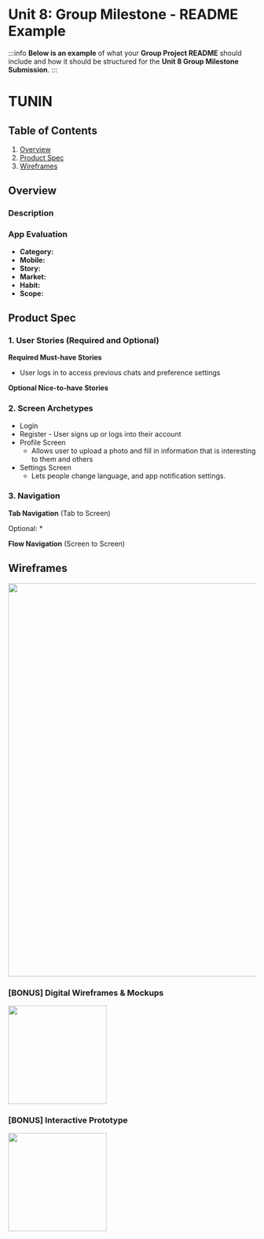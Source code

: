 Unit 8: Group Milestone - README Example
===

:::info
**Below is an example** of what your **Group Project README** should include and how it should be structured for the **Unit 8 Group Milestone Submission**.
:::

# TUNIN

## Table of Contents
1. [Overview](#Overview)
1. [Product Spec](#Product-Spec)
1. [Wireframes](#Wireframes)

## Overview
### Description


### App Evaluation
- **Category:** 
- **Mobile:** 
- **Story:** 
- **Market:** 
- **Habit:** 
- **Scope:**

## Product Spec
### 1. User Stories (Required and Optional)

**Required Must-have Stories**

* User logs in to access previous chats and preference settings


**Optional Nice-to-have Stories**


### 2. Screen Archetypes

* Login 
* Register - User signs up or logs into their account
* Profile Screen 
   * Allows user to upload a photo and fill in information that is interesting to them and others
* Settings Screen
   * Lets people change language, and app notification settings.

### 3. Navigation

**Tab Navigation** (Tab to Screen)



Optional:
*

**Flow Navigation** (Screen to Screen)


## Wireframes
<img src="https://i.imgur.com/9CrjH1K.jpg" width=800><br>

### [BONUS] Digital Wireframes & Mockups
<img src="https://i.imgur.com/lYHn37F.jpg" height=200>

### [BONUS] Interactive Prototype
<img src="https://i.imgur.com/AiKfE5g.gif" width=200>
